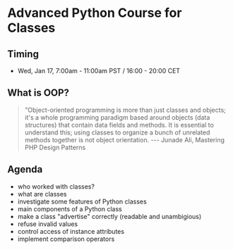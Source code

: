 # Advanced Python Course for Classes

## Timing

- Wed, Jan 17, 7:00am - 11:00am PST / 16:00 - 20:00 CET


## What is OOP?

> "Object-oriented programming is more than just classes and objects;
> it's a whole programming paradigm based around objects (data structures)
> that contain data fields and methods. It is essential to understand this;
> using classes to organize a bunch of unrelated methods together is not
> object orientation.
>  --- Junade Ali, Mastering PHP Design Patterns

## Agenda

* who worked with classes?
* what are classes
* investigate some features of Python classes
* main components of a Python class
* make a class "advertise" correctly (readable and unambigious)
* refuse invalid values
* control access of instance attributes
* implement comparison operators
